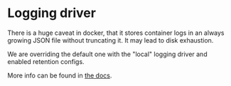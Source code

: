 # Logging driver

There is a huge caveat in docker, that it stores container logs in an always growing JSON file without truncating it. It may lead to disk exhaustion.

We are overriding the default one with the "local" logging driver and enabled retention configs.

More info can be found in [the docs](https://docs.docker.com/config/containers/logging/configure/#configure-the-default-logging-driver).
